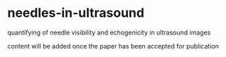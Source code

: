 # needles-in-ultrasound
quantifying of needle visibility and echogenicity in ultrasound images

content will be added once the paper has been accepted for publication
